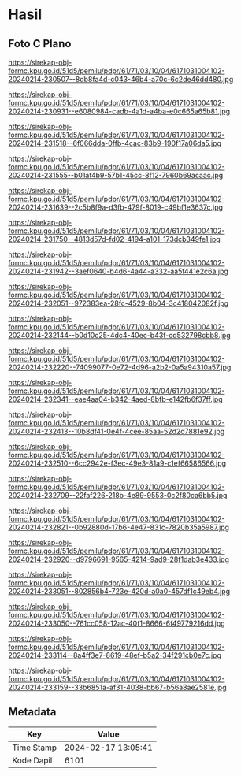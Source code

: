 # Hasil

## Foto C Plano

https://sirekap-obj-formc.kpu.go.id/51d5/pemilu/pdpr/61/71/03/10/04/6171031004102-20240214-230507--8db8fa4d-c043-46b4-a70c-6c2de46dd480.jpg

https://sirekap-obj-formc.kpu.go.id/51d5/pemilu/pdpr/61/71/03/10/04/6171031004102-20240214-230931--e6080984-cadb-4a1d-a4ba-e0c665a65b81.jpg

https://sirekap-obj-formc.kpu.go.id/51d5/pemilu/pdpr/61/71/03/10/04/6171031004102-20240214-231518--6f066dda-0ffb-4cac-83b9-190f17a06da5.jpg

https://sirekap-obj-formc.kpu.go.id/51d5/pemilu/pdpr/61/71/03/10/04/6171031004102-20240214-231555--b01af4b9-57b1-45cc-8f12-7960b69acaac.jpg

https://sirekap-obj-formc.kpu.go.id/51d5/pemilu/pdpr/61/71/03/10/04/6171031004102-20240214-231639--2c5b8f9a-d3fb-479f-8019-c49bf1e3637c.jpg

https://sirekap-obj-formc.kpu.go.id/51d5/pemilu/pdpr/61/71/03/10/04/6171031004102-20240214-231750--4813d57d-fd02-4194-a101-173dcb349fe1.jpg

https://sirekap-obj-formc.kpu.go.id/51d5/pemilu/pdpr/61/71/03/10/04/6171031004102-20240214-231942--3aef0640-b4d6-4a44-a332-aa5f441e2c6a.jpg

https://sirekap-obj-formc.kpu.go.id/51d5/pemilu/pdpr/61/71/03/10/04/6171031004102-20240214-232051--972383ea-28fc-4529-8b04-3c418042082f.jpg

https://sirekap-obj-formc.kpu.go.id/51d5/pemilu/pdpr/61/71/03/10/04/6171031004102-20240214-232144--b0d10c25-4dc4-40ec-b43f-cd532798cbb8.jpg

https://sirekap-obj-formc.kpu.go.id/51d5/pemilu/pdpr/61/71/03/10/04/6171031004102-20240214-232220--74099077-0e72-4d96-a2b2-0a5a94310a57.jpg

https://sirekap-obj-formc.kpu.go.id/51d5/pemilu/pdpr/61/71/03/10/04/6171031004102-20240214-232341--eae4aa04-b342-4aed-8bfb-e142fb6f37ff.jpg

https://sirekap-obj-formc.kpu.go.id/51d5/pemilu/pdpr/61/71/03/10/04/6171031004102-20240214-232413--10b8df41-0e4f-4cee-85aa-52d2d7881e92.jpg

https://sirekap-obj-formc.kpu.go.id/51d5/pemilu/pdpr/61/71/03/10/04/6171031004102-20240214-232510--6cc2942e-f3ec-49e3-81a9-c1ef66586566.jpg

https://sirekap-obj-formc.kpu.go.id/51d5/pemilu/pdpr/61/71/03/10/04/6171031004102-20240214-232709--22faf226-218b-4e89-9553-0c2f80ca6bb5.jpg

https://sirekap-obj-formc.kpu.go.id/51d5/pemilu/pdpr/61/71/03/10/04/6171031004102-20240214-232821--0b92880d-17b6-4e47-831c-7820b35a5987.jpg

https://sirekap-obj-formc.kpu.go.id/51d5/pemilu/pdpr/61/71/03/10/04/6171031004102-20240214-232920--d9796691-9565-4214-9ad9-28f1dab3e433.jpg

https://sirekap-obj-formc.kpu.go.id/51d5/pemilu/pdpr/61/71/03/10/04/6171031004102-20240214-233051--802856b4-723e-420d-a0a0-457df1c49eb4.jpg

https://sirekap-obj-formc.kpu.go.id/51d5/pemilu/pdpr/61/71/03/10/04/6171031004102-20240214-233050--761cc058-12ac-40f1-8666-6f49779216dd.jpg

https://sirekap-obj-formc.kpu.go.id/51d5/pemilu/pdpr/61/71/03/10/04/6171031004102-20240214-233114--8a4ff3e7-8619-48ef-b5a2-34f291cb0e7c.jpg

https://sirekap-obj-formc.kpu.go.id/51d5/pemilu/pdpr/61/71/03/10/04/6171031004102-20240214-233159--33b6851a-af31-4038-bb67-b56a8ae2581e.jpg


## Metadata

| Key        | Value               |
| ---------- | ------------------- |
| Time Stamp | 2024-02-17 13:05:41 |
| Kode Dapil | 6101                |



